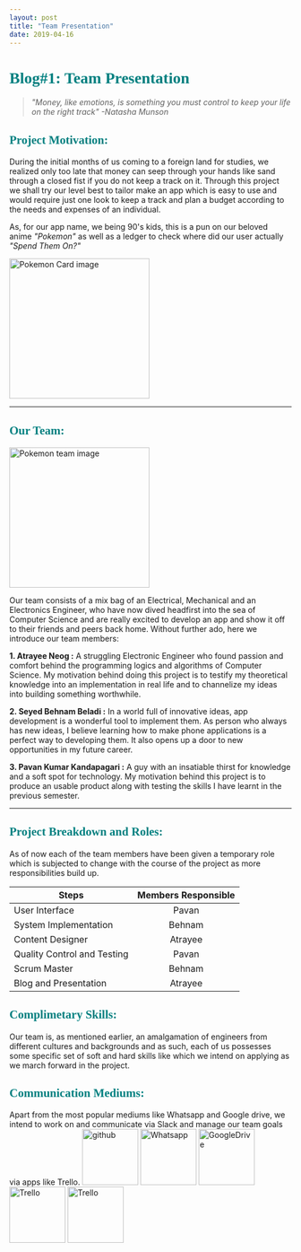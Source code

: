 ```yaml
---
layout: post
title: "Team Presentation"
date: 2019-04-16
---
```


# **<span style="color:#008080; font-family:Bebas Neue">Blog#1: Team Presentation</span>**
> *"Money, like emotions, is something you must control to keep your life on the right track"
  -Natasha Munson*


## **<span style="color:#008080; font-family:Cursive">Project Motivation:</span>**

During the initial months of us coming to a foreign land for studies, we realized only too late that money can seep through your hands like sand through a closed fist if you do not keep a track on it. Through this project we shall try our level best to tailor make an app which is easy to use and would require just one look to keep a track and plan a budget according to the needs and expenses of an individual.

As, for our app name, we being 90's kids, this is a pun on our beloved anime *"Pokemon"* as well as a ledger to check where did our user actually *"Spend Them On?"*


<img src="{{site.baseurl}}/images/PokeCard.jpg" alt="Pokemon Card image" width="250" align = "middle" />


***
## **<span style="color:#008080; font-family:Cursive">Our Team:</span>**
<img src="{{site.baseurl}}/images/team_pokemon.jpg" alt="Pokemon team image" width="250" align = "middle" />





Our team consists of a mix bag of an Electrical, Mechanical and an Electronics Engineer, who have now dived headfirst into the sea of Computer Science and are  really excited to develop an app and show it off to their friends and peers back home. Without further ado, here we introduce our team members:

**1. Atrayee Neog :** A struggling Electronic Engineer who found passion and comfort behind the programming logics and algorithms of Computer Science. My motivation behind doing this project is to testify my theoretical knowledge into an implementation in real life and to channelize my ideas into building something worthwhile.

**2. Seyed Behnam Beladi :** In a world full of innovative ideas, app development is a wonderful tool to implement them. As person who always has new ideas, I believe learning how to make phone applications is a perfect way to developing them. It also opens up a door to new opportunities in my future career.

**3. Pavan Kumar Kandapagari :** A guy with an insatiable thirst for knowledge and a soft spot for technology. My motivation behind this project is to produce an usable product along with testing the skills I have learnt in the previous semester.


***
## **<span style="color:#008080; font-family:Cursive"> Project Breakdown and Roles:</span>**

As of now each of the team members have been given a temporary role which is subjected to change with the course of the project as more responsibilities build up.


| Steps       | Members Responsible           |
| ------------- |:-------------:|
| User Interface     | Pavan |
| System Implementation    | Behnam      |
| Content Designer | Atrayee     |
| Quality Control and Testing     | Pavan |
| Scrum Master    | Behnam      |
| Blog and Presentation | Atrayee     |

## **<span style="color:#008080;font-family:Cursive">Complimetary Skills:</span>**

Our team is, as mentioned earlier, an amalgamation of engineers from different cultures and backgrounds and as such, each of us possesses some specific set of soft and hard skills like which we intend on applying as we march forward in the project.

## **<span style= "color:#008080;font-family:Cursive">Communication Mediums:</span>**

Apart from the most popular mediums like Whatsapp and Google drive, we intend to work on and communicate via Slack and manage our team goals via apps like Trello.
<img src="{{site.baseurl}}/images/GitHub-Mark-120px-plus.png" alt="github" width="100"/>
<img src="{{site.baseurl}}/images/WhatsApp_Logo_1.png" alt="Whatsapp" width="100"/>
<img src="{{site.baseurl}}/images/Google_Drive_logo.png" alt="GoogleDrive" width="100"/>
<img src="{{site.baseurl}}/images/trello_logo.png" alt="Trello" width="100"/>
<img src="{{site.baseurl}}/images/slack-logo-icon.png" alt="Trello" width="100"/>
